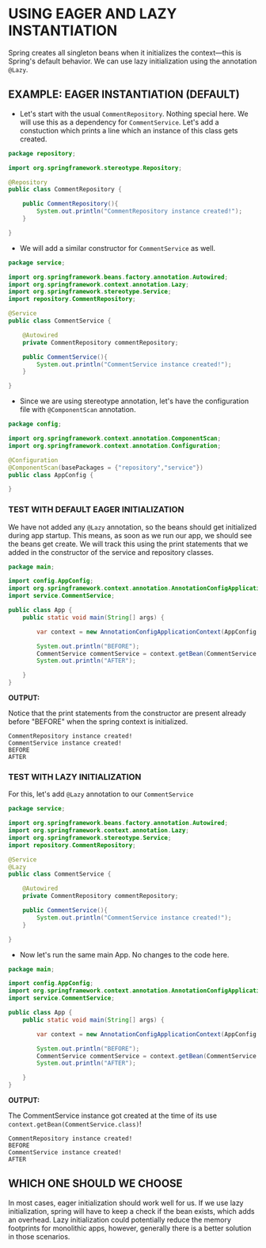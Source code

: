 # USING EAGER AND LAZY INSTANTIATION

Spring creates all singleton beans when it initializes the context—this is
Spring's default behavior. We can use lazy initialization using the annotation `@Lazy`.

## EXAMPLE: EAGER INSTANTIATION (DEFAULT)

- Let's start with the usual `CommentRepository`. Nothing special here. We will use this as a dependency for `CommentService`. Let's add a constuction which prints a line which an instance of this class gets created.

```java
package repository;

import org.springframework.stereotype.Repository;

@Repository
public class CommentRepository {

    public CommentRepository(){
        System.out.println("CommentRepository instance created!");
    }

}
```

- We will add a similar constructor for `CommentService` as well.

```java
package service;

import org.springframework.beans.factory.annotation.Autowired;
import org.springframework.context.annotation.Lazy;
import org.springframework.stereotype.Service;
import repository.CommentRepository;

@Service
public class CommentService {

    @Autowired
    private CommentRepository commentRepository;

    public CommentService(){
        System.out.println("CommentService instance created!");
    }

}
```

- Since we are using stereotype annotation, let's have the configuration file with `@ComponentScan` annotation.

```java
package config;

import org.springframework.context.annotation.ComponentScan;
import org.springframework.context.annotation.Configuration;

@Configuration
@ComponentScan(basePackages = {"repository","service"})
public class AppConfig {

}
```

### TEST WITH DEFAULT EAGER INITIALIZATION

We have not added any `@Lazy` annotation, so the beans should get initialized during app startup. This means, as soon as we run our app, we should see the beans get create. We will track this using the print statements that we added in the constructor of the service and repository classes.

```java
package main;

import config.AppConfig;
import org.springframework.context.annotation.AnnotationConfigApplicationContext;
import service.CommentService;

public class App {
    public static void main(String[] args) {

        var context = new AnnotationConfigApplicationContext(AppConfig.class);

        System.out.println("BEFORE");
        CommentService commentService = context.getBean(CommentService.class);
        System.out.println("AFTER");

    }
}
```

**OUTPUT:**

Notice that the print statements from the constructor are present already before "BEFORE" when the spring context is initialized.

```text
CommentRepository instance created!
CommentService instance created!
BEFORE
AFTER
```

### TEST WITH LAZY INITIALIZATION

For this, let's add `@Lazy` annotation to our `CommentService`

```java
package service;

import org.springframework.beans.factory.annotation.Autowired;
import org.springframework.context.annotation.Lazy;
import org.springframework.stereotype.Service;
import repository.CommentRepository;

@Service
@Lazy
public class CommentService {

    @Autowired
    private CommentRepository commentRepository;

    public CommentService(){
        System.out.println("CommentService instance created!");
    }

}
```

- Now let's run the same main App. No changes to the code here.

```java
package main;

import config.AppConfig;
import org.springframework.context.annotation.AnnotationConfigApplicationContext;
import service.CommentService;

public class App {
    public static void main(String[] args) {

        var context = new AnnotationConfigApplicationContext(AppConfig.class);

        System.out.println("BEFORE");
        CommentService commentService = context.getBean(CommentService.class);
        System.out.println("AFTER");

    }
}
```

**OUTPUT:**

The CommentService instance got created at the time of its use `context.getBean(CommentService.class)`!

```text
CommentRepository instance created!
BEFORE
CommentService instance created!
AFTER
```

## WHICH ONE SHOULD WE CHOOSE

In most cases, eager initialization should work well for us. If we use lazy initialization, spring will have to keep a check if the bean exists, which adds an overhead. Lazy initialization could potentially reduce the memory footprints for monolithic apps, however, generally there is a better solution in those scenarios.
